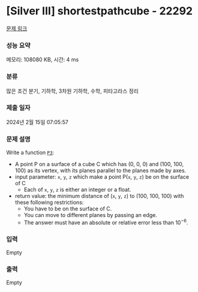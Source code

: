 # [Silver III] shortestpathcube - 22292 

[문제 링크](https://www.acmicpc.net/problem/22292) 

### 성능 요약

메모리: 108080 KB, 시간: 4 ms

### 분류

많은 조건 분기, 기하학, 3차원 기하학, 수학, 피타고라스 정리

### 제출 일자

2024년 2월 15일 07:05:57

### 문제 설명

<p>Write a function <u><code>P3</code></u>:</p>

<ul>
	<li>A point P on a surface of a cube C which has (0, 0, 0) and (100, 100, 100) as its vertex, with its planes parallel to the planes made by axes. </li>
	<li>input parameter: <code>x</code>, <code>y</code>, <code>z</code> which make a point P(<code>x</code>, <code>y</code>, <code>z</code>) be on the surface of C
	<ul>
		<li>Each of <code>x</code>, <code>y</code>, <code>z</code> is either an integer or a float.</li>
	</ul>
	</li>
	<li>return value: the minimum distance of (<code>x</code>, <code>y</code>, <code>z</code>) to (100, 100, 100) with these following restrictions:
	<ul>
		<li>You have to be on the surface of C.</li>
		<li>You can move to different planes by passing an edge.</li>
		<li>The answer must have an absolute or relative error less than 10<sup>−6</sup>.</li>
	</ul>
	</li>
</ul>

### 입력 

 Empty

### 출력 

 Empty

